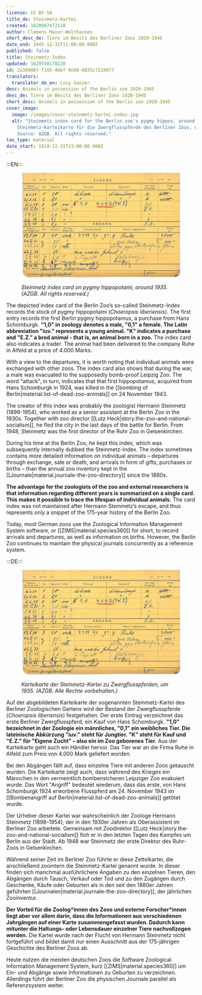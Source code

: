 ```yaml
---
license: CC BY-SA
title_de: Steinmetz-Kartei
created: 1620987472118
author: Clemens Maier-Wolthausen
short_desc_de: Tiere im Besitz des Berliner Zoos 1920-1945
date_end: 1945-12-31T11:00:00.000Z
published: false
title: Steinmetz-Index
updated: 1629740178220
id: 2a309087-f165-4def-9c60-d835c7218077
translators:
  translator_de_en: Lucy Gasser
desc: Animals in possession of the Berlin zoo 1920-1945
desc_de: Tiere im Besitz des Berliner Zoos 1920-1945
short_desc: Animals in possession of the Berlin zoo 1920-1945
cover_image:
  image: /images/cover-steinmetz-kartei-index.jpg
  alt: "Steinmetz index card for the Berlin zoo's pygmy hippos, around 1935.
    Steinmetz-Karteikarte für die Zwergflusspferde des Berliner Zoos, um 1935.
    Source: AZGB. All rights reserved."
tao_type: material
date_start: 1919-12-31T23:00:00.000Z
---
```


:::EN:::

<figure>

![Index card with handwritten entries on arrival and departure. Columns under arrival: Date of arrival, No., Sex., Age, Place found, Origin, Type of arrival, Price Mk. Columns under departure: Date of departure, No., Sex, Type of departure, Cause of death, Delivered to, Price Mk.](images/cmw/Kartei_Flusspferd1.jpg)

<figcaption>

_Steinmetz index card on pygmy hippopotami, around 1935. (AZGB. All rights reserved.)_

</figcaption>

</figure>

The depicted index card of the Berlin Zoo’s so-called Steinmetz-Index records the stock of pygmy hippopotami (_Choeropsis liberiensis_). The first entry records the first Berlin pygmy hippopotamus, a purchase from Hans Schomburgk. **"1,0" in zoology denotes a male, "0,1" a female. The Latin abbreviation "iuv." represents a young animal. "K" indicates a purchase and "E.Z." a bred animal - that is, an animal born in a zoo.** The index card also indicates a trader. The animal had been delivered to the company Ruhe in Alfeld at a price of 4.000 Marks.

With a view to the departures, it is worth noting that individual animals were exchanged with other zoos. The index card also shows that during the war, a male was evacuated to the supposedly bomb-proof Leipzig Zoo. The word "attack", in turn, indicates that that first hippopotamus, acquired from Hans Schomburgk in 1924, was killed in the [[bombing of Berlin|material.list-of-dead-zoo-animals]] on 24 November 1943.

The creator of this index was probably the zoologist Hermann Steinmetz (1898-1954), who worked as a senior assistant at the Berlin Zoo in the 1930s. Together with zoo director [[Lutz Heck|story.the-zoo-and-national-socialism]], he fled the city in the last days of the battle for Berlin. From 1948, Steinmetz was the first director of the Ruhr Zoo in Gelsenkirchen.

During his time at the Berlin Zoo, he kept this index, which was subsequently internally dubbed the Steinmetz-Index. The index sometimes contains more detailed information on individual animals – departures through exchange, sale or death, and arrivals in form of gifts, purchases or births – than the annual zoo inventory kept in the [[Journale|material.journale-the-zoo-directory]] since the 1880s.

**The advantage for the zoologists of the zoo and external researchers is that information regarding different years is summarized on a single card. This makes it possible to trace the lifespan of individual animals.** The card index was not maintained after Hermann Steinmetz’s escape, and thus represents only a snippet of the 175-year history of the Berlin Zoo.

Today, most German zoos use the Zoological Information Management System software, or [[ZIMS|material.species360]] for short, to record arrivals and departures, as well as information on births. However, the Berlin Zoo continues to maintain the physical journals concurrently as a reference system.

:::DE:::

<figure>

![Karteikarte mit handschriftlichen Eintragungen zu Zugang und Abgang. Spalten unter Zugang: Datum der Ankunft, Nr., Geschl., Alter, Fundort, Herkunft, Art des Zugangs, Preis Mk. Spalten unter Abgang: Datum des Abgangs, Nr., Geschl., Art des Abgangs, Todesursache, Wohin abgegeben, Preis Mk.](images/cmw/Kartei_Flusspferd1.jpg)

<figcaption>

_Karteikarte der Steinmetz-Kartei zu Zwergflusspferden, um 1935. (AZGB. Alle Rechte vorbehalten.)_

</figcaption>

</figure>

Auf der abgebildeten Karteikarte der sogenannten Steinmetz-Kartei des Berliner Zoologischen Gartens wird der Bestand der Zwergflusspferde (_Choeropsis liberiensis_) festgehalten. Der erste Eintrag verzeichnet das erste Berliner Zwergflusspferd, ein Kauf von Hans Schomburgk. **"1,0" bezeichnet in der Zoologie ein männliches, "0,1" ein weibliches Tier. Die lateinische Abkürzung "iuv." steht für Jungtier. "K" steht für Kauf und "E.Z." für "Eigene Zucht" – also ein im Zoo geborenes Tier.** Aus der Karteikarte geht auch ein Händler  hervor. Das Tier war an die Firma Ruhe in Alfeld zum Preis von 4.000 Mark geliefert worden.

Bei den Abgängen fällt auf, dass einzelne Tiere mit anderen Zoos getauscht wurden. Die Karteikarte zeigt auch, dass während des Krieges ein Männchen in den vermeintlich bombensicheren Leipziger Zoo evakuiert wurde. Das Wort "Angriff" bedeutet wiederum, dass das erste, von Hans Schomburgk 1924 erworbene Flusspferd am 24. November 1943 im [[Bombenangriff auf Berlin|material.list-of-dead-zoo-animals]] getötet wurde.

Der Urheber dieser Kartei war wahrscheinlich der Zoologe Hermann Steinmetz (1898-1954), der in den 1930er Jahren als Oberassistent im Berliner Zoo arbeitete. Gemeinsam mit Zoodirektor [[Lutz Heck|story.the-zoo-and-national-socialism]] floh er in den letzten Tagen des Kampfes um Berlin aus der Stadt. Ab 1948 war Steinmetz der erste Direktor des Ruhr-Zoos in Gelsenkirchen.

Während seiner Zeit im Berliner Zoo führte er diese Zettelkartei, die anschließend zoointern die Steinmetz-Kartei genannt wurde. In dieser finden sich manchmal ausführlichere Angaben zu den einzelnen Tieren, den Abgängen durch Tausch, Verkauf oder Tod und zu den Zugängen durch Geschenke, Käufe oder Geburten als in den seit den 1880er Jahren geführten [[Journalen|material.journale-the-zoo-directory]], der jährlichen Zooinventur.

**Der Vorteil für die Zoolog\*innen des Zoos und externe Forscher\*innen liegt aber vor allem darin, dass die Informationen aus verschiedenen Jahrgängen auf einer Karte zusammengefasst wurden. Dadurch kann mitunter die Haltungs- oder Lebensdauer einzelner Tiere nachvollzogen werden.** Die Kartei wurde nach der Flucht von Hermann Steinmetz nicht fortgeführt und bildet damit nur einen Ausschnitt aus der 175-jährigen Geschichte des Berliner Zoos ab.

Heute nutzen die meisten deutschen Zoos die Software Zoological Information Management System, kurz [[ZIMS|material.species360]] um Ein- und Abgänge sowie Informationen zu Geburten zu verzeichnen. Allerdings führt der Berliner Zoo die physischen Journale parallel als Referenzsystem weiter.
